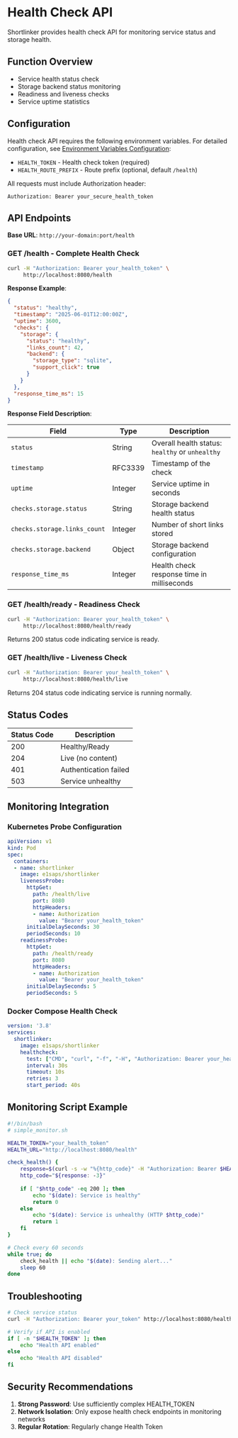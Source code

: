 # Health Check API

Shortlinker provides health check API for monitoring service status and storage health.

## Function Overview

- Service health status check
- Storage backend status monitoring  
- Readiness and liveness checks
- Service uptime statistics

## Configuration

Health check API requires the following environment variables. For detailed configuration, see [Environment Variables Configuration](/en/config/):

- `HEALTH_TOKEN` - Health check token (required)
- `HEALTH_ROUTE_PREFIX` - Route prefix (optional, default `/health`)

All requests must include Authorization header:
```http
Authorization: Bearer your_secure_health_token
```

## API Endpoints

**Base URL**: `http://your-domain:port/health`

### GET /health - Complete Health Check

```bash
curl -H "Authorization: Bearer your_health_token" \
     http://localhost:8080/health
```

**Response Example**:
```json
{
  "status": "healthy",
  "timestamp": "2025-06-01T12:00:00Z",
  "uptime": 3600,
  "checks": {
    "storage": {
      "status": "healthy",
      "links_count": 42,
      "backend": {
        "storage_type": "sqlite",
        "support_click": true
      }
    }
  },
  "response_time_ms": 15
}
```

**Response Field Description**:

| Field | Type | Description |
|-------|------|-------------|
| `status` | String | Overall health status: `healthy` or `unhealthy` |
| `timestamp` | RFC3339 | Timestamp of the check |
| `uptime` | Integer | Service uptime in seconds |
| `checks.storage.status` | String | Storage backend health status |
| `checks.storage.links_count` | Integer | Number of short links stored |
| `checks.storage.backend` | Object | Storage backend configuration |
| `response_time_ms` | Integer | Health check response time in milliseconds |

### GET /health/ready - Readiness Check

```bash
curl -H "Authorization: Bearer your_health_token" \
     http://localhost:8080/health/ready
```

Returns 200 status code indicating service is ready.

### GET /health/live - Liveness Check

```bash
curl -H "Authorization: Bearer your_health_token" \
     http://localhost:8080/health/live
```

Returns 204 status code indicating service is running normally.

## Status Codes

| Status Code | Description |
|-------------|-------------|
| 200 | Healthy/Ready |
| 204 | Live (no content) |
| 401 | Authentication failed |
| 503 | Service unhealthy |

## Monitoring Integration

### Kubernetes Probe Configuration

```yaml
apiVersion: v1
kind: Pod
spec:
  containers:
  - name: shortlinker
    image: e1saps/shortlinker
    livenessProbe:
      httpGet:
        path: /health/live
        port: 8080
        httpHeaders:
        - name: Authorization
          value: "Bearer your_health_token"
      initialDelaySeconds: 30
      periodSeconds: 10
    readinessProbe:
      httpGet:
        path: /health/ready
        port: 8080
        httpHeaders:
        - name: Authorization
          value: "Bearer your_health_token"
      initialDelaySeconds: 5
      periodSeconds: 5
```

### Docker Compose Health Check

```yaml
version: '3.8'
services:
  shortlinker:
    image: e1saps/shortlinker
    healthcheck:
      test: ["CMD", "curl", "-f", "-H", "Authorization: Bearer your_health_token", "http://localhost:8080/health/live"]
      interval: 30s
      timeout: 10s
      retries: 3
      start_period: 40s
```

## Monitoring Script Example

```bash
#!/bin/bash
# simple_monitor.sh

HEALTH_TOKEN="your_health_token"
HEALTH_URL="http://localhost:8080/health"

check_health() {
    response=$(curl -s -w "%{http_code}" -H "Authorization: Bearer $HEALTH_TOKEN" "$HEALTH_URL")
    http_code="${response: -3}"
  
    if [ "$http_code" -eq 200 ]; then
        echo "$(date): Service is healthy"
        return 0
    else
        echo "$(date): Service is unhealthy (HTTP $http_code)"
        return 1
    fi
}

# Check every 60 seconds
while true; do
    check_health || echo "$(date): Sending alert..."
    sleep 60
done
```

## Troubleshooting

```bash
# Check service status
curl -H "Authorization: Bearer your_token" http://localhost:8080/health | jq .

# Verify if API is enabled
if [ -n "$HEALTH_TOKEN" ]; then
    echo "Health API enabled"
else
    echo "Health API disabled"
fi
```

## Security Recommendations

1. **Strong Password**: Use sufficiently complex HEALTH_TOKEN
2. **Network Isolation**: Only expose health check endpoints in monitoring networks
3. **Regular Rotation**: Regularly change Health Token

